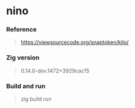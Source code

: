 # nino

### Reference
> https://viewsourcecode.org/snaptoken/kilo/

### Zig version 
> 0.14.0-dev.1472+3929cac15

### Build and run
> zig build run
